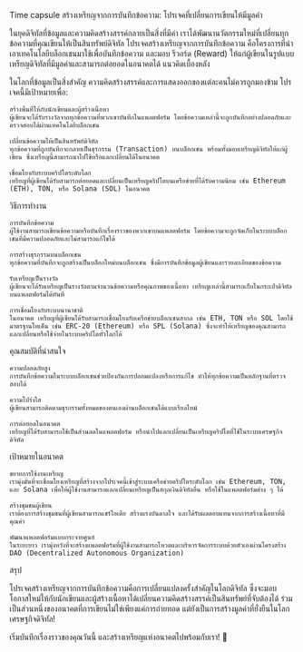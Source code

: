 Time capsule
สร้างเหรียญจากการบันทึกข้อความ: โปรเจคที่เปลี่ยนการเขียนให้มีมูลค่า

ในยุคดิจิทัลที่ข้อมูลและความคิดสร้างสรรค์กลายเป็นสิ่งที่มีค่า เราได้พัฒนานวัตกรรมใหม่ที่เปลี่ยนทุกข้อความที่คุณเขียนให้เป็นสินทรัพย์ดิจิทัล โปรเจคสร้างเหรียญจากการบันทึกข้อความ คือโครงการที่นำเอาเทคโนโลยีบล็อกเชนมาใช้เพื่อบันทึกข้อความ และมอบ รีวอร์ด (Reward) ให้แก่ผู้เขียนในรูปแบบเหรียญดิจิทัลที่มีมูลค่าและสามารถต่อยอดในอนาคตได้
แนวคิดเบื้องหลัง

ในโลกที่ข้อมูลเป็นสิ่งสำคัญ ความคิดสร้างสรรค์และการแสดงออกของแต่ละคนไม่ควรถูกมองข้าม โปรเจคนี้มีเป้าหมายเพื่อ:

    สร้างพื้นที่ให้กับนักเขียนและผู้สร้างเนื้อหา
    ผู้เขียนจะได้รับรางวัลจากทุกข้อความที่พวกเขาบันทึกในแพลตฟอร์ม โดยข้อความเหล่านี้จะถูกบันทึกอย่างปลอดภัยและตรวจสอบได้ผ่านเทคโนโลยีบล็อกเชน

    เปลี่ยนข้อความให้เป็นสินทรัพย์ดิจิทัล
    ทุกข้อความที่ถูกบันทึกจะกลายเป็นธุรกรรม (Transaction) บนบล็อกเชน พร้อมทั้งมอบเหรียญดิจิทัลให้แก่ผู้เขียน ซึ่งเหรียญนี้สามารถนำไปใช้หรือแลกเปลี่ยนได้ในอนาคต

    เชื่อมโยงกับระบบคริปโตระดับโลก
    เหรียญที่ผู้เขียนได้รับสามารถต่อยอดและเปลี่ยนเป็นเหรียญคริปโตบนเครือข่ายที่ได้รับความนิยม เช่น Ethereum (ETH), TON, หรือ Solana (SOL) ในอนาคต

วิธีการทำงาน

    การบันทึกข้อความ
    ผู้ใช้งานสามารถเขียนข้อความหรือบันทึกเรื่องราวของพวกเขาบนแพลตฟอร์ม โดยข้อความจะถูกจัดเก็บในระบบบล็อกเชนที่มีความปลอดภัยและไม่สามารถแก้ไขได้

    การสร้างธุรกรรมบนบล็อกเชน
    ทุกข้อความที่บันทึกจะถูกสร้างเป็นบล็อกใหม่บนบล็อกเชน ซึ่งมีการบันทึกข้อมูลผู้เขียนและรายละเอียดของข้อความ

    รับเหรียญเป็นรางวัล
    ผู้เขียนจะได้รับเหรียญเป็นรางวัลตามจำนวนข้อความหรือคุณภาพของเนื้อหา เหรียญเหล่านี้สามารถเก็บในกระเป๋าดิจิทัลบนแพลตฟอร์มได้ทันที

    การเชื่อมโยงกับระบบนานาชาติ
    ในอนาคต เหรียญที่ผู้เขียนได้รับสามารถเชื่อมโยงกับเครือข่ายบล็อกเชนสากล เช่น ETH, TON หรือ SOL โดยใช้มาตรฐานโทเค็น เช่น ERC-20 (Ethereum) หรือ SPL (Solana) ซึ่งจะทำให้เหรียญของคุณสามารถแลกเปลี่ยนหรือใช้จ่ายในระบบคริปโตทั่วโลกได้

คุณสมบัติที่น่าสนใจ

    ความปลอดภัยสูง
    การบันทึกข้อความในระบบบล็อกเชนช่วยป้องกันการปลอมแปลงหรือการแก้ไข ทำให้ทุกข้อความเป็นหลักฐานที่ตรวจสอบได้

    ความโปร่งใส
    ผู้เขียนสามารถติดตามธุรกรรมทั้งหมดของตนเองผ่านบล็อกเชนได้แบบเรียลไทม์

    การต่อยอดในอนาคต
    เหรียญที่ได้รับสามารถใช้เป็นส่วนลดในแพลตฟอร์ม หรือนำไปแลกเปลี่ยนเป็นเหรียญคริปโตที่ใช้ในระบบเศรษฐกิจดิจิทัล

เป้าหมายในอนาคต

    ขยายการใช้งานเหรียญ
    เรามุ่งมั่นที่จะเชื่อมโยงเหรียญที่สร้างจากโปรเจคนี้เข้าสู่ระบบเครือข่ายคริปโตระดับโลก เช่น Ethereum, TON, และ Solana เพื่อให้ผู้ใช้งานสามารถแลกเปลี่ยนเหรียญเป็นสกุลเงินดิจิทัลอื่น หรือใช้ในแพลตฟอร์มต่าง ๆ ได้

    สร้างชุมชนผู้เขียน
    เราต้องการสร้างชุมชนที่ผู้เขียนสามารถแชร์ไอเดีย สร้างแรงบันดาลใจ และได้รับผลตอบแทนจากการสร้างเนื้อหาที่มีคุณค่า

    พัฒนาแพลตฟอร์มแบบกระจายศูนย์
    ในระยะยาว เรามุ่งหวังที่จะสร้างแพลตฟอร์มที่ผู้ใช้งานสามารถโหวตและบริหารจัดการระบบด้วยตัวเองผ่านโครงสร้าง DAO (Decentralized Autonomous Organization)

สรุป

โปรเจคสร้างเหรียญจากการบันทึกข้อความคือการเปลี่ยนแปลงครั้งสำคัญในโลกดิจิทัล ซึ่งจะมอบโอกาสใหม่ให้กับนักเขียนและผู้สร้างเนื้อหาได้เปลี่ยนความคิดสร้างสรรค์เป็นสินทรัพย์ที่จับต้องได้ ร่วมเป็นส่วนหนึ่งของอนาคตที่การเขียนไม่ใช่เพียงแค่การถ่ายทอด แต่ยังเป็นการสร้างมูลค่าที่ยั่งยืนในโลกเศรษฐกิจดิจิทัล!

เริ่มบันทึกเรื่องราวของคุณวันนี้ และสร้างเหรียญแห่งอนาคตไปพร้อมกับเรา! 🚀
